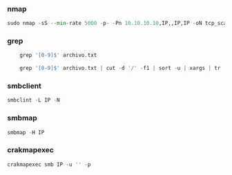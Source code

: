 ### nmap 

```python
sudo nmap -sS --min-rate 5000 -p- -Pn 10.10.10.10,IP,,IP,IP -oN tcp_scan.txt
```
### grep 
```python
	grep '[0-9]$' archivo.txt
	
	grep '[0-9]$' archivo.txt | cut -d '/' -f1 | sort -u | xargs | tr ' ' ','
```

### smbclient

```python
smbclint -L IP -N 
```

### smbmap

```python
smbmap -H IP
```

### crakmapexec
```python
crakmapexec smb IP -u '' -p
```